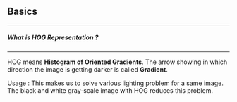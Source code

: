 ## Basics
---


##### What is HOG Representation ?
---

HOG means **Histogram of Oriented Gradients**. The arrow showing in which direction the image is getting darker
is called **Gradient**.

Usage : This makes us to solve various lighting problem for a same image. The black and white gray-scale image with 
HOG reduces this problem.